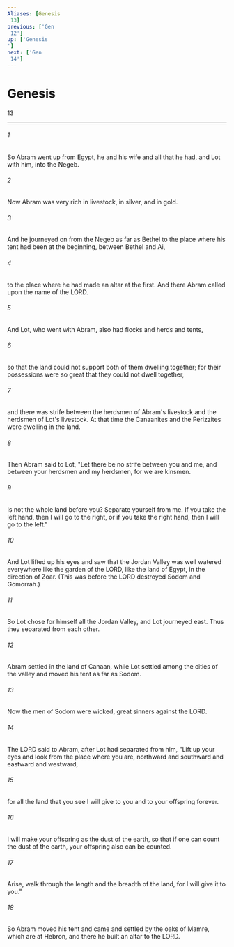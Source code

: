 ```yaml
---
Aliases: [Genesis 13]
previous: ['Gen 12']
up: ['Genesis']
next: ['Gen 14']
---
```

# Genesis 13

***
 

###### 1 
So Abram went up from Egypt, he and his wife and all that he had, and Lot with him, into the Negeb.  

###### 2 
Now Abram was very rich in livestock, in silver, and in gold.  

###### 3 
And he journeyed on from the Negeb as far as Bethel to the place where his tent had been at the beginning, between Bethel and Ai,  

###### 4 
to the place where he had made an altar at the first. And there Abram called upon the name of the LORD.  

###### 5 
And Lot, who went with Abram, also had flocks and herds and tents,  

###### 6 
so that the land could not support both of them dwelling together; for their possessions were so great that they could not dwell together,  

###### 7 
and there was strife between the herdsmen of Abram's livestock and the herdsmen of Lot's livestock. At that time the Canaanites and the Perizzites were dwelling in the land.  

###### 8 
Then Abram said to Lot, "Let there be no strife between you and me, and between your herdsmen and my herdsmen, for we are kinsmen.  

###### 9 
Is not the whole land before you? Separate yourself from me. If you take the left hand, then I will go to the right, or if you take the right hand, then I will go to the left."  

###### 10 
And Lot lifted up his eyes and saw that the Jordan Valley was well watered everywhere like the garden of the LORD, like the land of Egypt, in the direction of Zoar. (This was before the LORD destroyed Sodom and Gomorrah.)  

###### 11 
So Lot chose for himself all the Jordan Valley, and Lot journeyed east. Thus they separated from each other.  

###### 12 
Abram settled in the land of Canaan, while Lot settled among the cities of the valley and moved his tent as far as Sodom.  

###### 13 
Now the men of Sodom were wicked, great sinners against the LORD.  

###### 14 
The LORD said to Abram, after Lot had separated from him, "Lift up your eyes and look from the place where you are, northward and southward and eastward and westward,  

###### 15 
for all the land that you see I will give to you and to your offspring forever.  

###### 16 
I will make your offspring as the dust of the earth, so that if one can count the dust of the earth, your offspring also can be counted.  

###### 17 
Arise, walk through the length and the breadth of the land, for I will give it to you."  

###### 18 
So Abram moved his tent and came and settled by the oaks of Mamre, which are at Hebron, and there he built an altar to the LORD.
